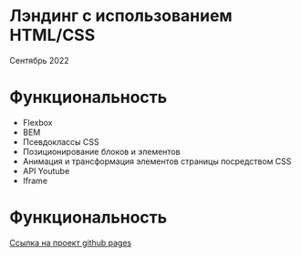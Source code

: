 # Лэндинг с использованием HTML/CSS  
Сентябрь 2022  

# Функциональность  

* Flexbox
* BEM
* Псевдоклассы CSS
* Позиционирование блоков и элементов
* Анимация и трансформация элементов страницы посредством CSS
* API Youtube
* Iframe

# Функциональность  

[Ссылка на проект github pages](https://katyzhe.github.io/how-to-learn/)
